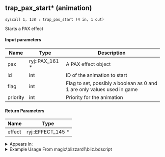 ## trap_pax_start* (animation)

`syscall 1, 138 ; trap_pax_start (4 in, 1 out)`

Starts a PAX effect

#### Input parameters
| Name | Type | Description
|------|------|------------
| pax   | ryj::PAX_161 *   | A PAX effect object
| id   | int   | ID of the animation to start
| flag   | int   | Flag to set, possibly a boolean as 0 and 1 are only values used in game
| priority   | int   | Priority for the animation


#### Return Parameters
| Name | Type
|------|-----
| effect   | ryj::EFFECT_145 *   


<details>
	<summary>Appears in:</summary>
| filename | Entity (obj)
|----------|-------------
| magic\blizzard1\bliz.bdscript       |           
| magic\BLIZZARD_1\bliz.bdscript       |           
| magic\BLIZZARD_1lk\bliz.bdscript       |           
| magic\BLIZZARD_2\bliz.bdscript       |           
| magic\BLIZZARD_2lk\bliz.bdscript       |           
| magic\BLIZZARD_3\bliz.bdscript       |           
| magic\BLIZZARD_3lk\bliz.bdscript       |           
| magic\cure1\cure.bdscript       |           
| magic\CURE_1\cure.bdscript       |           
| magic\CURE_1lk\cure.bdscript       |           
| magic\CURE_2\cure.bdscript       |           
| magic\CURE_2lk\cure.bdscript       |           
| magic\CURE_3\cure.bdscript       |           
| magic\CURE_3lk\cure.bdscript       |           
| magic\LK_BLIZZARD_1\bliz.bdscript       |           
| magic\magnet1\magn.bdscript       |           
| magic\MAGNET_1\magn.bdscript       |           
| magic\MAGNET_1lk\magn.bdscript       |           
| magic\MAGNET_2\magn.bdscript       |           
| magic\MAGNET_2lk\magn.bdscript       |           
| magic\MAGNET_3\magn.bdscript       |           
| magic\MAGNET_3lk\magn.bdscript       |           
| magic\thunder1\thun.bdscript       |           
| magic\THUNDER_1\thun.bdscript       |           
| magic\THUNDER_1lk\thun.bdscript       |           
| magic\THUNDER_2\thun.bdscript       |           
| magic\THUNDER_2lk\thun.bdscript       |           
| magic\THUNDER_3\thun.bdscript       |           
| magic\THUNDER_3lk\thun.bdscript       |           

</details>

<details>
	<summary>Example Usage From magic\blizzard1\bliz.bdscript</summary>
```plaintext
L60:
 pushFromPSpVal 0
 pushFromPSpVal 0
 syscall 1, 201 ; trap_obj_dir (1 in, 1 out)
 memcpyToSp 16, 80
 pushFromPSp 80
 pushImmf 3.141593
 syscall 0, 13 ; trap_vector_roty (2 in, 1 out)
 memcpyToSp 16, 96
 pushFromPSp 96
 pushFromFSp 68
 syscall 1, 146 ; trap_obj_hitback (3 in, 0 out)
 pushFromFSp 4
 syscall 0, 53 ; trap_effect_pos (1 in, 1 out)
 memcpyToSp 16, 80
 pushFromPSp 80
 memcpyToSp 16, 48
 pushFromPSpVal 0
 syscall 1, 201 ; trap_obj_dir (1 in, 1 out)
 memcpyToSp 16, 80
 pushFromPSp 80
 memcpyToSp 16, 32
 pushFromPSpVal 0
 syscall 1, 147 ; trap_obj_pos (1 in, 1 out)
 memcpyToSp 16, 80
 pushFromPSp 80
 memcpyToSp 16, 16
 pushFromPSp 16
 pushImm 4
 add 
 pushFromPSp 48
 fetchValue 4
 memcpy 0
 pushFromFSpVal 16
 pushImm 2
 pushImm 1
 pushImm 0
 syscall 1, 138 ; trap_pax_start (4 in, 1 out)
 popToSpVal 32
 pushFromFSpVal 32
 pushFromPSp 48
 syscall 0, 38 ; trap_effect_set_pos (2 in, 0 out)
 pushFromFSp 0
 pushImm 248
 gosub 24, L377
 popToSpVal 28
 pushFromFSpVal 28
 pushImmf 100
 pushImmf 0
 syscall 2, 11 ; trap_attack_set_radius (3 in, 0 out)
 pushFromFSpVal 28
 pushFromPSp 16
 syscall 2, 12 ; trap_attack_set_pos (2 in, 0 out)
 pushFromFSpVal 28
 pushFromPSp 16
 pushFromPSp 32
 pushImmf 100
 syscall 0, 36 ; trap_vector_mul (2 in, 1 out)
 memcpyToSp 16, 80
 pushFromPSp 80
 pushImmf 0.5
 syscall 0, 36 ; trap_vector_mul (2 in, 1 out)
 memcpyToSp 16, 96
 pushFromPSp 96
 syscall 0, 4 ; trap_vector_add (2 in, 1 out)
 memcpyToSp 16, 112
 pushFromPSp 112
 syscall 2, 12 ; trap_attack_set_pos (2 in, 0 out)
 halt 
 pushImmf 30
 popToSp 64
 pushImm 0
 popToSp 72
```
</details>

